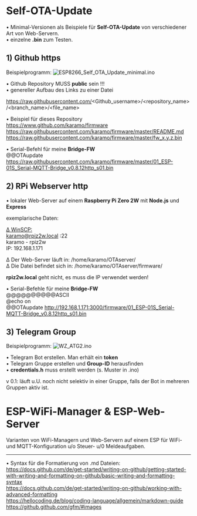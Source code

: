# Self-OTA-Update
• Minimal-Versionen als Beispiele für **Self-OTA-Update** von verschiedener Art von Web-Servern.  
• einzelne **.bin** zum Testen.

## 1) Github https
Beispielprogramm: ![ESP8266_Self_OTA_Update_minimal.ino](ESP8266_Self_OTA_Update_minimal.ino)

• Github Repository MUSS **public** sein !!!  
• genereller Aufbau des Links zu einer Datei

https://raw.githubusercontent.com/<Github_username>/<repository_name>/<branch_name>/<file_name>

• Beispiel für dieses Repository  
https://www.github.com/karamo/firmware  
https://raw.githubusercontent.com/karamo/firmware/master/README.md  
https://raw.githubusercontent.com/karamo/firmware/master/fw_x.y.z.bin

• Serial-Befehl für meine **Bridge-FW**  
@@OTAupdate https://raw.githubusercontent.com/karamo/firmware/master/01_ESP-01S_Serial-MQTT-Bridge_v0.8.12http_s01.bin

## 2) RPi Webserver http
• lokaler Web-Server auf einem **Raspberry Pi Zero 2W** mit **Node.js** und **Express**

exemplarische Daten:  

<ins>∆ WinSCP:</ins>  
karamo@rpiz2w.local :22  
karamo - rpiz2w  
IP: 192.168.1.171

∆ Der Web-Server läuft in: /home/karamo/OTAserver/  
∆ Die Datei befindet sich in: /home/karamo/OTAserver/firmware/

**rpiz2w.local** geht nicht, es muss die IP verwendet werden!

• Serial-Befehle für meine **Bridge-FW**  
@@@@@@@@@@ASCII  
@echo on  
@@OTAupdate http://192.168.1.171:3000/firmware/01_ESP-01S_Serial-MQTT-Bridge_v0.8.12http_s01.bin 

## 3) Telegram Group
Beispielprogramm: ![WZ_ATG2.ino](WZ_ATG2.ino)

• Telegram Bot erstellen. Man erhält ein **token**  
• Telegram Gruppe erstellen und **Group-ID** herausfinden  
• **credentials.h** muss erstellt werden (s. Muster in .ino)

v 0.1: läuft u.U. noch nicht selektiv in einer Gruppe, falls der Bot in mehreren Gruppen aktiv ist.

# ESP-WiFi-Manager & ESP-Web-Server
Varianten von WiFi-Managern und Web-Servern auf einem ESP für WiFi- und MQTT-Konfiguration u/o Steuer- u/0 Meldeaufgaben.



________________________________________________
• Syntax für die Formatierung von .md Dateien:  
https://docs.github.com/de/get-started/writing-on-github/getting-started-with-writing-and-formatting-on-github/basic-writing-and-formatting-syntax  
https://docs.github.com/de/get-started/writing-on-github/working-with-advanced-formatting  
https://hellocoding.de/blog/coding-language/allgemein/markdown-guide  
https://github.github.com/gfm/#images  

